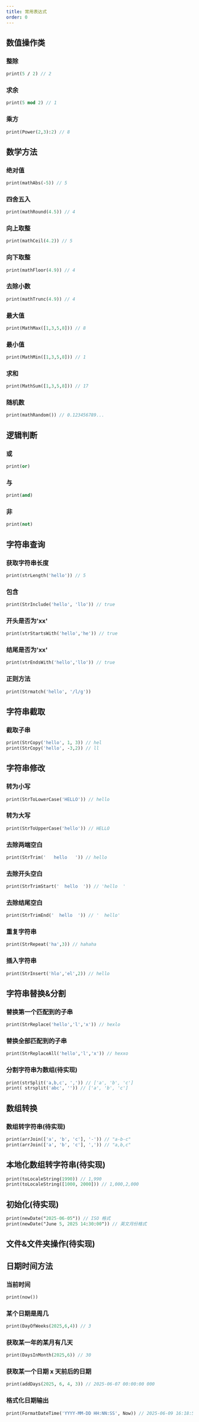 ```yaml
---
title: 常用表达式
order: 0
---
```


## 数值操作类

### 整除

```pascal
print(5 / 2) // 2

```

### 求余

```pascal
print(5 mod 2) // 1

```

### 乘方

```pascal
print(Power(2,3):2) // 8

```

## 数学方法

### 绝对值

```pascal
print(mathAbs(-5)) // 5

```

### 四舍五入

```pascal
print(mathRound(4.5)) // 4

```

### 向上取整

```pascal
print(mathCeil(4.2)) // 5

```

### 向下取整

```pascal
print(mathFloor(4.9)) // 4

```

### 去除小数

```pascal
print(mathTrunc(4.9)) // 4

```

### 最大值

```pascal
print(MathMax([1,3,5,8])) // 8

```

### 最小值

```pascal
print(MathMin([1,3,5,8])) // 1

```

### 求和

```pascal
print(MathSum([1,3,5,8])) // 17

```

### 随机数

```pascal
print(mathRandom()) // 0.123456789...

```

## 逻辑判断

### 或

```pascal
print(or)

```

### 与

```pascal
print(and)

```

### 非

```pascal
print(not)

```

## 字符串查询

### 获取字符串长度

```pascal
print(strLength('hello')) // 5

```

### 包含

```pascal
print(StrInclude('hello', 'llo')) // true

```

### 开头是否为'xx'

```pascal
print(strStartsWith('hello','he')) // true

```

### 结尾是否为'xx'

```pascal
print(strEndsWith('hello','llo')) // true

```

### 正则方法

```pascal
print(Strmatch('hello', '/l/g'))

```

## 字符串截取

### 截取子串

```pascal
print(StrCopy('hello', 1, 3)) // hel
print(StrCopy('hello', -3,2)) // ll

```

## 字符串修改

### 转为小写

```pascal
print(StrToLowerCase('HELLO')) // hello

```

### 转为大写

```pascal
print(StrToUpperCase('hello')) // HELLO

```

### 去除两端空白

```pascal
print(StrTrim('   hello   ')) // hello

```

### 去除开头空白

```pascal
print(StrTrimStart('  hello  ')) // 'hello  '

```

### 去除结尾空白

```pascal
print(StrTrimEnd('  hello  ')) // '  hello'

```

### 重复字符串

```pascal
print(StrRepeat('ha',3)) // hahaha

```

### 插入字符串

```pascal
print(StrInsert('hlo','el',2)) // hello

```

## 字符串替换&分割

### 替换第一个匹配到的子串

```pascal
print(StrReplace('hello','l','x')) // hexlo

```

### 替换全部匹配到的子串

```pascal
print(StrReplaceAll('hello','l','x')) // hexxo

```

### 分割字符串为数组(待实现)

```pascal
print(strSplit('a,b,c', ',')) // ['a', 'b', 'c']
print( strsplit('abc', '')) // ['a', 'b', 'c']

```

## 数组转换

### 数组转字符串(待实现)

```pascal
print(arrJoin(['a', 'b', 'c'], '-')) // "a-b-c"
print(arrJoin(['a', 'b', 'c'], ',')) // "a,b,c"

```

## 本地化数组转字符串(待实现)

```pascal
print(toLocaleString(1990)) // 1,990
print(toLocaleString([1000, 2000])) // 1,000,2,000

```

## 初始化(待实现)

```pascal
print(newDate("2025-06-05")) // ISO 格式
print(newDate("June 5, 2025 14:30:00")) // 英文月份格式

```

## 文件&文件夹操作(待实现)


## 日期时间方法

### 当前时间

```pascal
print(now())

```

### 某个日期是周几

```pascal
print(DayOfWeeks(2025,6,4)) // 3

```

### 获取某一年的某月有几天

```pascal
print(DaysInMonth(2025,6)) // 30

```

### 获取某一个日期 x 天前后的日期

```pascal
print(addDays(2025, 6, 4, 3)) // 2025-06-07 00:00:00 000

```

### 格式化日期输出

```pascal
print(FormatDateTime('YYYY-MM-DD HH:NN:SS', Now)) // 2025-06-09 16:18:53

```


